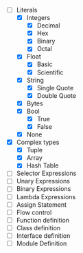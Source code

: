 - [ ] Literals
    - [X] Integers
        - [X] Decimal
        - [X] Hex
        - [X] Binary
        - [X] Octal
    - [X] Float
        - [X] Basic
        - [X] Scientific
    - [X] String
        - [X] Single Quote
        - [X] Double Quote
    - [X] Bytes
    - [X] Bool
        - [X] True
        - [X] False
    - [X] None
- [X] Complex types
    - [X] Tuple
    - [X] Array
    - [X] Hash Table
- [ ] Selector Expressions
- [ ] Unary Expressions
- [ ] Binary Expressions
- [ ] Lambda Expressions
- [ ] Assign Statement
- [ ] Flow control
- [ ] Function definition
- [ ] Class definition
- [ ] Interface definition
- [ ] Module Definition